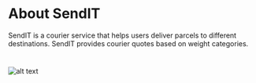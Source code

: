 # About SendIT
SendIT is a courier service that helps users deliver parcels to different destinations. SendIT provides courier quotes based on weight categories.
#
![alt text](https://travis-ci.com/rwajon/sendit.svg?branch=v1)
